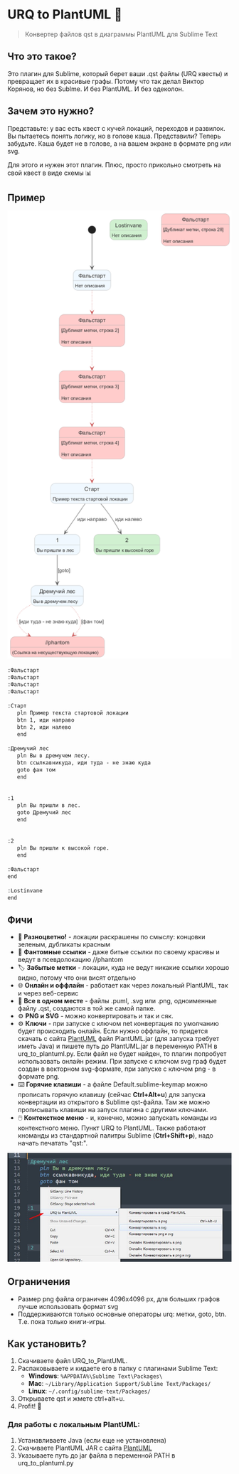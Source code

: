 # URQ to PlantUML 🎯

> Конвертер файлов qst в диаграммы PlantUML для Sublime Text

## Что это такое?

Это плагин для Sublime, который берет ваши .qst файлы (URQ квесты) и превращает их в красивые графы. Потому что так делал Виктор Корянов, но без Sublme. И без PlantUML. И без одеколон.

## Зачем это нужно?

Представьте: у вас есть квест с кучей локаций, переходов и развилок. Вы пытаетесь понять логику, но в голове каша. Представили? Теперь забудьте. Каша будет не в голове, а на вашем экране в формате png или svg.

Для этого и нужен этот плагин. Плюс, просто прикольно смотреть на свой квест в виде схемы 📊

## Пример

![Граф тестовой игры](tests/test.png)

```urql
:Фальстарт
:Фальстарт
:Фальстарт
:Фальстарт

:Старт
   pln Пример текста стартовой локации
   btn 1, иди направо
   btn 2, иди налево
   end

:Дремучий лес
   pln Вы в дремучем лесу.
   btn ссылкавникуда, иди туда - не знаю куда
   goto фан том
   end


:1
   pln Вы пришли в лес.
   goto Дремучий лес
   end


:2
   pln Вы пришли к высокой горе.
   end

:Фальстарт
end

:Lostinvane
end

```

## Фичи

- 🎨 **Разноцветно!** - локации раскрашены по смыслу: концовки зеленым, дубликаты красным
- 👻 **Фантомные ссылки** - даже битые ссылки по своему красивы и ведут в псевдолокацию //phantom
- 🏷️ **Забытые метки** - локации, куда не ведут никакие ссылки хорошо видно, потому что они висят отдельно
- 🌐 **Онлайн и оффлайн** - работает как через локальный PlantUML, так и через веб-сервис
- 📁 **Все в одном месте** - файлы .puml, .svg или .png, одноименные файлу .qst, создаются в той же самой папке.
- ⚙️ **PNG и SVG** - можно конвертировать и так и сяк.
- ⚙️ **Ключи** - при запуске с ключом net конвертация по умолчанию будет происходить онлайн. Если нужно оффлайн, то придется скачать с сайта [PlantUML](https://PlantUML.com/download) файл PlantUML.jar (для запуска требует иметь Java) и пишете путь до PlantUML.jar в переменную PATH в urq_to_plantuml.py. Если файл не будет найден, то плагин попробует использовать онлайн режим. При запуске с ключом svg граф будет создан в векторном svg-формате, при запуске с ключом png - в формате png.
- ⌨️ **Горячие клавиши** - а файле Default.sublime-keymap можно прописать горячую клавишу (сейчас **Ctrl+Alt+u**) для запуска конвертации из открытого в Sublime qst-файла. Там же можно прописывать клавиши на запуск плагина с другими ключами.
- 🖱️ **Контекстное меню** - и, конечно, можно запускать команды из контекстного меню. Пункт URQ to PlantUML. Также работают кноманды из стандартной палитры Sublime (**Ctrl+Shift+p**), надо начать печатать "qst:".

![Контекстное меню](tests/screen.jpg)

## Ограничения

- Размер png файла ограничен 4096x4096 px, для больших графов лучше использовать формат svg
- Поддерживаются только основные операторы urq: метки, goto, btn. Т.е. пока только книги-игры.

## Как установить?

1. Скачиваете файл URQ_to_PlantUML. 
2. Распаковываете и кидаете его в папку с плагинами Sublime Text:
   - **Windows**: `%APPDATA%\Sublime Text\Packages\`
   - **Mac**: `~/Library/Application Support/Sublime Text/Packages/`
   - **Linux**: `~/.config/sublime-text/Packages/`
3. Открываете qst и жмете ctrl+alt+u.
4. Profit! 🎉


### Для работы с локальным PlantUML:
1. Устанавливаете Java (если еще не установлена)
2. Скачиваете PlantUML JAR с сайта [PlantUML](https://PlantUML.com/download)
3. Указываете путь до jar файла в переменной PATH в urq_to_plantuml.py